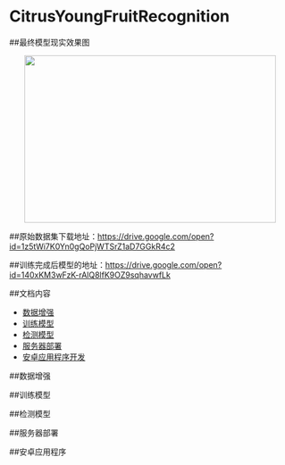 # CitrusYoungFruitRecognition

##最终模型现实效果图
<p align="center">
  <img src="http://www.tlquant.com/wp-content/uploads/2020/05/1.png" width="450" height="300" />
</p>

##原始数据集下载地址：https://drive.google.com/open?id=1z5tWi7K0Yn0gQoPjWTSrZ1aD7GGkR4c2

##训练完成后模型的地址：https://drive.google.com/open?id=140xKM3wFzK-rAlQ8lfK9OZ9sqhavwfLk



##文档内容
- [数据增强](#explanation)
- [训练模型](#prerequisites)
- [检测模型](#quick-start)
- [服务器部署](#running-the-code)
- [安卓应用程序开发](#authors)

##数据增强

##训练模型

##检测模型

##服务器部署

##安卓应用程序
